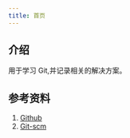 ```yaml
---
title: 首页
---
```


## 介绍

用于学习 Git,并记录相关的解决方案。



## 参考资料

1. [Github](https://help.github.com/en)
2. [Git-scm](https://git-scm.com/book/zh/v2)